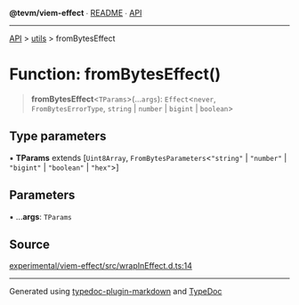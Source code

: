 **@tevm/viem-effect** ∙ [README](../../README.md) ∙ [API](../../API.md)

***

[API](../../API.md) > [utils](../README.md) > fromBytesEffect

# Function: fromBytesEffect()

> **fromBytesEffect**\<`TParams`\>(...`args`): `Effect`\<`never`, `FromBytesErrorType`, `string` \| `number` \| `bigint` \| `boolean`\>

## Type parameters

▪ **TParams** extends [`Uint8Array`, `FromBytesParameters`\<`"string"` \| `"number"` \| `"bigint"` \| `"boolean"` \| `"hex"`\>]

## Parameters

▪ ...**args**: `TParams`

## Source

[experimental/viem-effect/src/wrapInEffect.d.ts:14](https://github.com/evmts/tevm-monorepo/blob/main/experimental/viem-effect/src/wrapInEffect.d.ts#L14)

***
Generated using [typedoc-plugin-markdown](https://www.npmjs.com/package/typedoc-plugin-markdown) and [TypeDoc](https://typedoc.org/)
